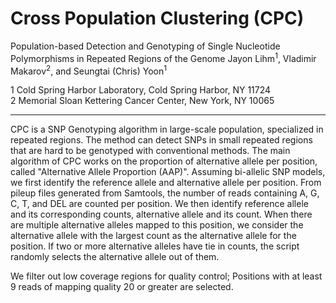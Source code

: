 # Cross Population Clustering (CPC)
Population-based Detection and Genotyping of Single Nucleotide Polymorphisms in Repeated Regions of the Genome
Jayon Lihm<sup>1</sup>, Vladimir Makarov<sup>2</sup>, and Seungtai (Chris) Yoon<sup>1</sup>  

1 Cold Spring Harbor Laboratory, Cold Spring Harbor, NY 11724  
2 Memorial Sloan Kettering Cancer Center, New York, NY 10065

---

CPC is a SNP Genotyping algorithm in large-scale population, specialized in repeated regions. The method can detect SNPs in small repeated regions that are hard to be genotyped with conventional methods.
The main algorithm of CPC works on the proportion of alternative allele per position, called "Alternative Allele Proportion (AAP)".
Assuming bi-allelic SNP models, we first identify the reference allele and alternative allele per position.
From pileup files generated from Samtools, the number of reads containing A, G, C, T, and DEL are counted per position.
We then identify reference allele and its corresponding counts, alternative allele and its count. When there are multiple alternative alleles mapped to this position, we consider the alternative allele with the largest count as the alternative allele for the position. If two or more alternative alleles have tie in counts, the script randomly selects the alternative allele out of them.

We filter out low coverage regions for quality control; Positions with at least 9 reads of mapping quality 20 or greater are selected.


